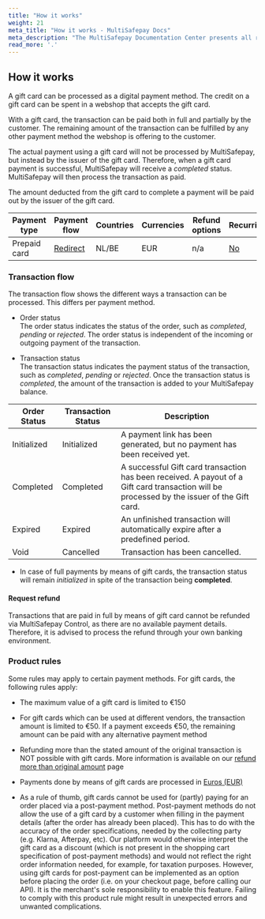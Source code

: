 ```yaml
---
title: "How it works"
weight: 21
meta_title: "How it works - MultiSafepay Docs"
meta_description: "The MultiSafepay Documentation Center presents all relevant information about our Plugins and API. You can also find support pages for Payment Methods, Tools and General Questions as well as the contact details of our Support and Integration Teams."
read_more: '.'
---
```

## How it works
A gift card can be processed as a digital payment method. The credit on a gift card can be spent in a webshop that accepts the gift card.

With a gift card, the transaction can be paid both in full and partially by the customer.
The remaining amount of the transaction can be fulfilled by any other payment method the webshop is offering to the customer.

The actual payment using a gift card will not be processed by MultiSafepay, but instead by the issuer of the gift card. Therefore, when a gift card payment is successful, MultiSafepay will receive a _completed_ status. MultiSafepay will then process the transaction as paid.

The amount deducted from the gift card to complete a payment will be paid out by the issuer of the gift card.

| Payment type   | Payment flow     | Countries | Currencies | Refund options  | Recurring   | Chargebacks   |
|----------------|-------------------|-----------|------------|------------------|------------|---------------|
|Prepaid card|[Redirect](https://docs.multisafepay.com/faq/api/difference-between-direct-and-redirect/)|NL/BE|EUR|n/a|[No](https://docs.multisafepay.com/tools/recurring-payments/)|[No](https://docs.multisafepay.com/faq/chargebacks/)|

### Transaction flow
The transaction flow shows the different ways a transaction can be processed. This differs per payment method.

* Order status      
The order status indicates the status of the order, such as _completed_, _pending_ or _rejected_. The order status is independent of the incoming or outgoing payment of the transaction.

* Transaction status       
The transaction status indicates the payment status of the transaction, such as _completed_, _pending_ or _rejected_. Once the transaction status is _completed_, the amount of the transaction is added to your MultiSafepay balance.

| Order Status                      | Transaction Status      | Description |
|--------------------------------|-----------|-----------------------------------------------------------------------------------------|
| Initialized | Initialized | A payment link has been generated, but no payment has been received yet.  | 
| Completed   | Completed   | A successful Gift card transaction has been received. A payout of a Gift card transaction will be processed by the issuer of the Gift card.   | 
| Expired     | Expired     | An unfinished transaction will automatically expire after a predefined period.  | 
| Void        | Cancelled    | Transaction has been cancelled.   | 

* In case of full payments by means of gift cards, the transaction status will remain _initialized_ in spite of the transaction being **completed**.

#### Request refund 
Transactions that are paid in full by means of gift card cannot be refunded via MultiSafepay Control, as there are no available payment details. Therefore, it is advised to process the refund through your own banking environment. 


### Product rules
Some rules may apply to certain payment methods. For gift cards, the following rules apply:

* The maximum value of a gift card is limited to €150

* For gift cards which can be used at different vendors, the transaction amount is limited to €50. If a payment exceeds €50, the remaining amount can be paid with any alternative payment method

* Refunding more than the stated amount of the original transaction is NOT possible with gift cards. More information is available on our [refund more than original amount](/faq/finance/refund-more-than-original-amount/) page

* Payments done by means of gift cards are processed in [Euros (EUR)](/faq/general/which-currencies-are-supported-by-multisafepay)

* As a rule of thumb, gift cards cannot be used for (partly) paying for an order placed via a post-payment method. Post-payment methods do not allow the use of a gift card by a customer when filling in the payment details (after the order has already been placed). This has to do with the accuracy of the order specifications, needed by the collecting party (e.g. Klarna, Afterpay, etc). Our platform would otherwise interpret the gift card as a discount (which is not present in the shopping cart specification of post-payment methods) and would not reflect the right order information needed, for example, for taxation purposes. However, using gift cards for post-payment can be implemented as an option before placing the order (i.e. on your checkout page, before calling our API). It is the merchant's sole responsibility to enable this feature. Failing to comply with this product rule might result in unexpected errors and unwanted complications.
